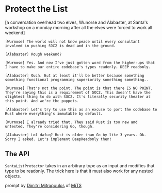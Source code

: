 # Protect the List

[a conversation overhead two elves, Wunorse and Alabaster, at Santa's workshop on a monday morning after all the elves were forced to work all weekend]

    [Wurnose] The world will not know peace until every consultant involved in pushing SOC2 is dead and in the ground.

    [Alabaster] Rough weekend?

    [Wurnose] Yes. And now I've just gotten word from the higher-ups that I have to make our entire codebase's types readonly. DEEP readonly.

    [Alabaster] Ouch. But at least it'll be better because something something functional programming superiority something something..

    [Wurnose] That's not the point. The point is that there IS NO POINT. They're saying this is a requirement of SOC2. This doesn't have the slightest thing to do with SOC2. It's literally security theater at this point. And we're the puppets.

    [Alabaster] Let's try to use this as an excuse to port the codebase to Rust where everything's immutable by default.

    [Wurnose] I already tried that. They said Rust is too new and untested. They're considering Go, though.

    [Alabaster] Lol dafuq? Rust is older than Go by like 3 years. Ok. Sorry I asked. Let's implement DeepReadonly then!

## The API

`SantaListProtector` takes in an arbitrary type as an input and modifies that type to be readonly. The trick here is that it must also work for any nested objects.

prompt by [Dimitri Mitropoulos](https://github.com/dimitropoulos) of [MiTS](https://www.youtube.com/@MichiganTypeScript)
